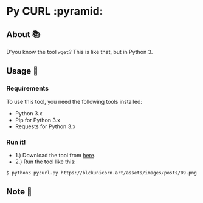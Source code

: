 # Py CURL :pyramid:

## About :books:

D'you know the tool `wget`? This is like that, but in Python 3.

## Usage :hammer:

### Requirements

To use this tool, you need the following tools installed:

- Python 3.x
- Pip for Python 3.x
- Requests for Python 3.x

### Run it!

- 1.) Download the tool from [here](https://raw.githubusercontent.com/iamtheblackunicorn/PyCurl/main/src/pycurl.py).
- 2.) Run the tool like this:

```bash
$ python3 pycurl.py https://blckunicorn.art/assets/images/posts/09.png
```

## Note :scroll:
